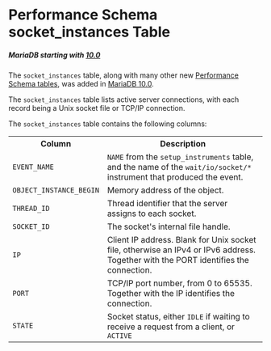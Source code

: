 # Performance Schema socket_instances Table

##### MariaDB starting with [10.0](/kb/en/what-is-mariadb-100/)

The `socket_instances` table, along with many other new [Performance Schema tables](/sql-statements-structure/sql-statements/administrative-sql-statements/system-tables/performance-schema/performance-schema-tables/list-of-performance-schema-tables/), was added in [MariaDB 10.0](/kb/en/what-is-mariadb-100/).

The `socket_instances` table lists active server connections, with each record being a Unix socket file or TCP/IP connection.

The `socket_instances` table contains the following columns:

<table><tbody><tr><th>Column</th><th>Description</th></tr>
<tr><td><code>EVENT_NAME</code></td><td><code>NAME</code> from the <code>setup_instruments</code> table, and the name of the <code>wait/io/socket/*</code> instrument that produced the event.</td></tr>
<tr><td><code>OBJECT_INSTANCE_BEGIN</code></td><td>Memory address of the object.</td></tr>
<tr><td><code>THREAD_ID</code></td><td>Thread identifier that the server assigns to each socket.</td></tr>
<tr><td><code>SOCKET_ID</code></td><td>The socket's internal file handle.</td></tr>
<tr><td><code>IP</code></td><td>Client IP address. Blank for Unix socket file, otherwise an IPv4 or IPv6 address. Together with the PORT identifies the connection.</td></tr>
<tr><td><code>PORT</code></td><td>TCP/IP port number, from 0 to 65535. Together with the IP identifies the connection.</td></tr>
<tr><td><code>STATE</code></td><td>Socket status, either <code>IDLE</code> if waiting to receive a request from a client, or <code>ACTIVE</code></td></tr>
</tbody></table>